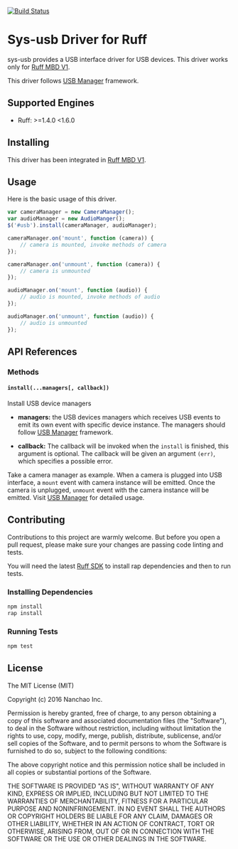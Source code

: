 [![Build Status](https://travis-ci.org/ruff-drivers/ruff-v1-sys-usb.svg)](https://travis-ci.org/ruff-drivers/ruff-v1-sys-usb)

# Sys-usb Driver for Ruff

sys-usb provides a USB interface driver for USB devices. This driver works only for [Ruff MBD V1](https://rap.ruff.io/raps/ruff-mbd-v1).

This driver follows [USB Manager](https://rap.ruff.io/raps/usb-manager) framework.

## Supported Engines

* Ruff: >=1.4.0 <1.6.0

## Installing

This driver has been integrated in [Ruff MBD V1](https://rap.ruff.io/raps/ruff-mbd-v1).

## Usage

Here is the basic usage of this driver.

```js
var cameraManager = new CameraManager();
var audioManager = new AudioManger();
$('#usb').install(cameraManager, audioManager);

cameraManager.on('mount', function (camera)) {
    // camera is mounted, invoke methods of camera
});

cameraManager.on('unmount', function (camera)) {
    // camera is unmounted
});

audioManager.on('mount', function (audio)) {
    // audio is mounted, invoke methods of audio
});

audioManager.on('unmount', function (audio)) {
    // audio is unmounted
});
```

## API References

### Methods

#### `install(...managers[, callback])`

Install USB device managers

- **managers:** the USB devices managers which receives USB events to emit its own event with specific device instance. The managers should follow [USB Manager](https://rap.ruff.io/raps/usb-manager) framework.

- **callback:** The callback will be invoked when the `install` is finished, this argument is optional. The callback will be given an argument  `(err)`, which specifies a possible error.

Take a camera manager as example. When a camera is plugged into USB interface, a `mount` event with camera instance will be emitted. Once the camera is unplugged, `unmount` event with the camera instance will be emitted. Visit [USB Manager](https://rap.ruff.io/raps/usb-manager) for detailed usage.

## Contributing

Contributions to this project are warmly welcome. But before you open a pull request, please make sure your changes are passing code linting and tests.

You will need the latest [Ruff SDK](https://ruff.io/) to install rap dependencies and then to run tests.

### Installing Dependencies

```sh
npm install
rap install
```

### Running Tests

```sh
npm test
```

## License

The MIT License (MIT)

Copyright (c) 2016 Nanchao Inc.

Permission is hereby granted, free of charge, to any person obtaining a copy of this software and associated documentation files (the "Software"), to deal in the Software without restriction, including without limitation the rights to use, copy, modify, merge, publish, distribute, sublicense, and/or sell copies of the Software, and to permit persons to whom the Software is furnished to do so, subject to the following conditions:

The above copyright notice and this permission notice shall be included in all copies or substantial portions of the Software.

THE SOFTWARE IS PROVIDED "AS IS", WITHOUT WARRANTY OF ANY KIND, EXPRESS OR IMPLIED, INCLUDING BUT NOT LIMITED TO THE WARRANTIES OF MERCHANTABILITY, FITNESS FOR A PARTICULAR PURPOSE AND NONINFRINGEMENT. IN NO EVENT SHALL THE AUTHORS OR COPYRIGHT HOLDERS BE LIABLE FOR ANY CLAIM, DAMAGES OR OTHER LIABILITY, WHETHER IN AN ACTION OF CONTRACT, TORT OR OTHERWISE, ARISING FROM, OUT OF OR IN CONNECTION WITH THE SOFTWARE OR THE USE OR OTHER DEALINGS IN THE SOFTWARE.
